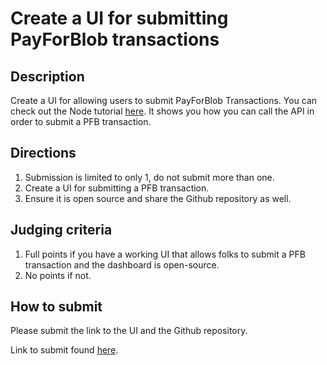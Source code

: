 # Create a UI for submitting PayForBlob transactions

## Description

Create a UI for allowing users to submit PayForBlob Transactions.
You can check out the Node tutorial [here](https://docs.celestia.org/developers/node-tutorial).
It shows you how you can call the API in order to submit a PFB transaction.

## Directions

1. Submission is limited to only 1, do not submit more than one.
2. Create a UI for submitting a PFB transaction.
3. Ensure it is open source and share the Github repository as well.

## Judging criteria

1. Full points if you have a working UI that allows folks to submit a PFB
transaction and the dashboard is open-source.
2. No points if not.

## How to submit

Please submit the link to the UI and the Github repository.

Link to submit found [here](https://celestia.knack.com/theblockspacerace#testnet-portal).
